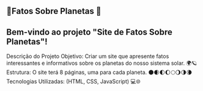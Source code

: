 ## 🚀Fatos Sobre Planetas 🚀
## Bem-vindo ao projeto "Site de Fatos Sobre Planetas"!

Descrição do Projeto
Objetivo: Criar um site que apresente fatos interessantes e informativos sobre os planetas do nosso sistema solar. 🌍🪐
Estrutura: O site terá 8 páginas, uma para cada planeta. 🌑🌒🌓🌔🌕🌖🌗🌘
Tecnologias Utilizadas: (HTML, CSS, JavaScript) 💻🌐

